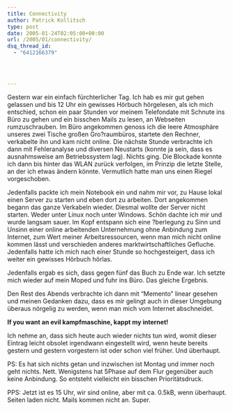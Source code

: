 ```yaml
---
title: Connectivity
author: Patrick Kollitsch
type: post
date: 2005-01-24T02:05:00+00:00
url: /2005/01/connectivity/
dsq_thread_id:
  - "6412166379"




---
```

Gestern war ein einfach fürchterlicher Tag. Ich hab es mir gut gehen gelassen und bis 12 Uhr ein gewisses Hörbuch hörgelesen, als ich mich entschied, schon ein paar Stunden vor meinem Telefondate mit Schnute ins Büro zu gehen und ein bisschen Mails zu lesen, an Webseiten rumzuschrauben. Im Büro angekommen genoss ich die leere Atmosphäre unseres zwei Tische gro&szlig;en Gro?raumbüros, startete den Rechner, verkabelte ihn und kam nicht online. Die nächste Stunde verbrachte ich dann mit Fehleranalyse und diversen Neustarts (konnte ja sein, dass es ausnahmsweise am Betriebssystem lag). Nichts ging. Die Blockade konnte ich dann bis hinter das WLAN zurück verfolgen, im Prinzip die letzte Stelle, an der ich etwas ändern könnte. Vermutlich hatte man uns einen Riegel vorgeschoben.

Jedenfalls packte ich mein Notebook ein und nahm mir vor, zu Hause lokal einen Server zu starten und eben dort zu arbeiten. Dort angekommen begann das ganze Verkabeln wieder. Diesmal wollte der Server nicht starten. Weder unter Linux noch unter Windows. Schön dachte ich mir und wurde langsam sauer. Im Kopf entspann sich eine ?berlegung zu Sinn und Unsinn einer online arbeitenden Unternehmung ohne Anbindung zum Internet, zum Wert meiner Arbeitsressourcen, wenn man mich nicht online kommen lässt und verschieden anderes marktwirtschaftliches Gefluche. Jedenfalls hatte ich mich nach einer Stunde so hochgesteigert, dass ich weiter ein gewisses Hörbuch hörlas.

Jedenfalls ergab es sich, dass gegen fünf das Buch zu Ende war. Ich setzte mich wieder auf mein Moped und fuhr ins Büro. Das gleiche Ergebnis. 

Den Rest des Abends verbrachte ich dann mit &#8220;Memento&#8221; linear gesehen und meinen Gedanken dazu, dass es mir gelingt auch in dieser Umgebung überaus nörgelig zu werden, wenn man mich vom Internet abschneidet. 

**If you want an evil kampfmaschine, kappt my internet!**

Ich nehme an, dass sich heute auch wieder nichts tun wird, womit dieser Eintrag leicht obsolet irgendwann eingestellt wird, wenn heute bereits gestern und gestern vorgestern ist oder schon viel früher. Und überhaupt.

PS: Es hat sich nichts getan und inzwischen ist Montag und immer noch geht nichts. Nett. Wenigstens hat 5Phase auf dem Flur gegenüber auch keine Anbindung. So entsteht vielleicht ein bisschen Prioritätsdruck.

PPS: Jetzt ist es 15 Uhr, wir sind online, aber mit ca. 0.5kB, wenn überhaupt. Seiten laden nicht. Mails kommen nicht an. Super.